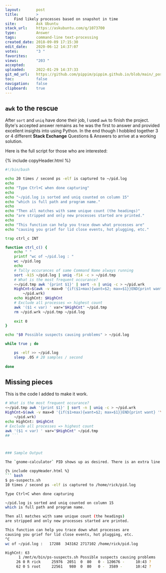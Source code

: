 ```yaml
---
layout:       post
title:        >
    Find likely processes based on snapshot in time
site:         Ask Ubuntu
stack_url:    https://askubuntu.com/q/1073700
type:         Answer
tags:         command-line text-processing
created_date: 2018-09-09 17:15:30
edit_date:    2020-06-12 14:37:07
votes:        "3 "
favorites:    
views:        "203 "
accepted:     
uploaded:     2022-01-29 14:37:33
git_md_url:   https://github.com/pippim/pippim.github.io/blob/main/_posts/2018/2018-09-09-Find-likely-processes-based-on-snapshot-in-time.md
toc:          false
navigation:   false
clipboard:    true
---
```


## `awk` to the rescue

After `sort` and `uniq` have done their job, I used `awk` to finish the project. Byte's accepted answer remains as he was the first to answer and provided excellent insights into using Python. In the end though I hobbled together 3 or 4 different **Stack Exchange** Questions & Answers to arrive at a working solution.

Here is the full script for those who are interested:



{% include copyHeader.html %}
``` bash
#!/bin/bash

echo 20 times / second ps -elf is captured to ~/pid.log
echo
echo "Type Ctrl+C when done capturing"
echo
echo "~/pid.log is sorted and uniq counted on column 15"
echo "which is full path and program name."
echo
echo "Then all matches with same unique count (the headings)"
echo "are stripped and only new processes started are printed."
echo
echo "This function can help you trace down what processes are"
echo "causing you grief for lid close events, hot plugging, etc."

trap ctrl_c INT

function ctrl_c() {
    echo " "
    printf "wc of ~/pid.log : " 
    wc ~/pid.log
    echo
    # Tally occurances of same Command Name always running
    sort -k15 ~/pid.log | uniq -f14 -c > ~/pid.tmp
    # What is the most frequent occurance?
    <~/pid.tmp awk '{print $1}' | sort -n | uniq -c > ~/pid.wrk
    HighCnt=$(awk -v max=0 '{if($1>max){want=$2; max=$1}}END{print want} '\
        ~/pid.wrk)
    echo HighCnt: $HighCnt
    # Exclude all processes => highest count
    awk '($1 < var) ' var="$HighCnt" ~/pid.tmp
    rm ~/pid.wrk ~/pid.tmp ~/pid.log
    
    exit 0
}

echo "$0 Possible suspects causing problems" > ~/pid.log

while true ; do

    ps -elf >> ~/pid.log
    sleep .05 # 20 samples / second
    
done
```

## Missing pieces

This is the code I added to make it work.

``` bash
# What is the most frequent occurance?
<~/pid.tmp awk '{print $1}' | sort -n | uniq -c > ~/pid.wrk
HighCnt=$(awk -v max=0 '{if($1>max){want=$2; max=$1}}END{print want} '\
    ~/pid.wrk)
echo HighCnt: $HighCnt
# Exclude all processes => highest count
awk '($1 < var) ' var="$HighCnt" ~/pid.tmp
## ```



### Sample Output

The `gnome-calculator` PID shows up as desired. There is an extra line `sleep 60` which is not wanted but occurs because a daemon woke up and slept again during the test period.

{% include copyHeader.html %}
``` bash
$ ps-suspects.sh
10 times / second ps -elf is captured to /home/rick/pid.log

Type Ctrl+C when done capturing

~/pid.log is sorted and uniq counted on column 15
which is full path and program name.

Then all matches with same unique count (the headings)
are stripped and only new processes started are printed.

This function can help you trace down what processes are
causing you grief for lid close events, hot plugging, etc.
^C 
wc of ~/pid.log :   17288  343162 2717102 /home/rick/pid.log

HighCnt: 63
      1 /mnt/e/bin/ps-suspects.sh Possible suspects causing problems
     26 0 R rick     25976  2051  0  80   0 - 120676 -     10:43 ?        00:00:00 gnome-calculator
     62 0 S root     22561   980  0  80   0 -  3589 -      10:42 ?        00:00:00 sleep 60
```

